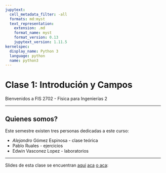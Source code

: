```yaml
---
jupytext:
  cell_metadata_filter: -all
  formats: md:myst
  text_representation:
    extension: .md
    format_name: myst
    format_version: 0.13
    jupytext_version: 1.11.5
kernelspec:
  display_name: Python 3
  language: python
  name: python3
---
```



# Clase 1: Introdución y Campos

Bienvenidos a FIS 2702 - Física para Ingenierías 2

---

## Quienes somos?

Este semestre existen tres personas dedicadas a este curso:
- *Alejandro* Gómez Espinosa - clase teórica
- Pablo Ruales - ejercicios
- Edwin Vasconez Lopez - laboratorios

---

Slides de esta clase se encuentran [aqui](test.html) [aca](classes/test.html) [o aca](https://alefisico.github.io/fis2702-Spring2023-USFQ/classes/test.html): 
